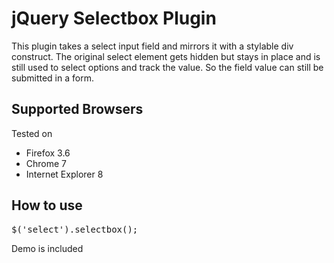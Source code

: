 # jQuery Selectbox Plugin

This plugin takes a select input field and mirrors it with a stylable div construct. The original select element gets hidden but stays in place and is still used to select options and track the value. So the field value can still be submitted in a form. 

## Supported Browsers

Tested on
- Firefox 3.6
- Chrome 7
- Internet Explorer 8

## How to use

<pre>$('select').selectbox();</pre>

Demo is included

